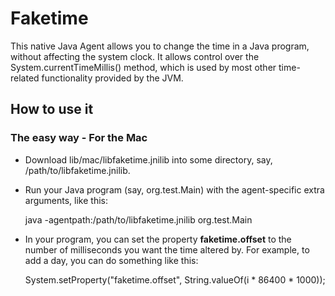 # Faketime

This native Java Agent allows you to change the time in a Java program, without affecting the system clock. It allows control over the System.currentTimeMillis() method, which is used by most other time-related functionality provided by the JVM.

## How to use it

### The easy way - For the Mac

* Download lib/mac/libfaketime.jnilib into some directory, say, /path/to/libfaketime.jnilib.
* Run your Java program (say, org.test.Main) with the agent-specific extra arguments, like this:

    java -agentpath:/path/to/libfaketime.jnilib org.test.Main

* In your program, you can set the property **faketime.offset** to the number of milliseconds you want the time altered by. For example, to add a day, you can do something like this:

    System.setProperty("faketime.offset", String.valueOf(i * 86400 * 1000));
